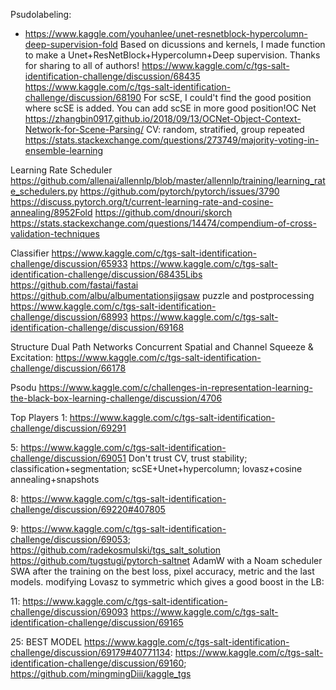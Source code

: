 Psudolabeling:
* https://www.kaggle.com/youhanlee/unet-resnetblock-hypercolumn-deep-supervision-fold
Based on dicussions and kernels, I made function to make a Unet+ResNetBlock+Hypercolumn+Deep supervision.
Thanks for sharing to all of authors!
https://www.kaggle.com/c/tgs-salt-identification-challenge/discussion/68435
https://www.kaggle.com/c/tgs-salt-identification-challenge/discussion/68190
For scSE, I could't find the good position where scSE is added. You can add scSE in more good position!OC Net
https://zhangbin0917.github.io/2018/09/13/OCNet-Object-Context-Network-for-Scene-Parsing/
CV: random, stratified, group repeated
https://stats.stackexchange.com/questions/273749/majority-voting-in-ensemble-learning

Learning Rate Scheduler
https://github.com/allenai/allennlp/blob/master/allennlp/training/learning_rate_schedulers.py
https://github.com/pytorch/pytorch/issues/3790
https://discuss.pytorch.org/t/current-learning-rate-and-cosine-annealing/8952Fold
https://github.com/dnouri/skorch
https://stats.stackexchange.com/questions/14474/compendium-of-cross-validation-techniques

Classifier
https://www.kaggle.com/c/tgs-salt-identification-challenge/discussion/65933
https://www.kaggle.com/c/tgs-salt-identification-challenge/discussion/68435Libs
https://github.com/fastai/fastai
https://github.com/albu/albumentationsjigsaw puzzle and postprocessing
https://www.kaggle.com/c/tgs-salt-identification-challenge/discussion/68993
https://www.kaggle.com/c/tgs-salt-identification-challenge/discussion/69168

Structure
Dual Path Networks
Concurrent Spatial and Channel Squeeze & Excitation: https://www.kaggle.com/c/tgs-salt-identification-challenge/discussion/66178

Psodu
https://www.kaggle.com/c/challenges-in-representation-learning-the-black-box-learning-challenge/discussion/4706

Top Players
1: https://www.kaggle.com/c/tgs-salt-identification-challenge/discussion/69291

5: https://www.kaggle.com/c/tgs-salt-identification-challenge/discussion/69051
Don't trust CV, trust stability; classification+segmentation; scSE+Unet+hypercolumn; lovasz+cosine annealing+snapshots

8: https://www.kaggle.com/c/tgs-salt-identification-challenge/discussion/69220#407805

9: https://www.kaggle.com/c/tgs-salt-identification-challenge/discussion/69053; https://github.com/radekosmulski/tgs_salt_solution
https://github.com/tugstugi/pytorch-saltnet
AdamW with a Noam scheduler
SWA after the training on the best loss, pixel accuracy, metric and the last models.
modifying Lovasz to symmetric which gives a good boost in the LB:

11: https://www.kaggle.com/c/tgs-salt-identification-challenge/discussion/69093
https://www.kaggle.com/c/tgs-salt-identification-challenge/discussion/69165

25: BEST MODEL https://www.kaggle.com/c/tgs-salt-identification-challenge/discussion/69179#40771134: https://www.kaggle.com/c/tgs-salt-identification-challenge/discussion/69160; https://github.com/mingmingDiii/kaggle_tgs

